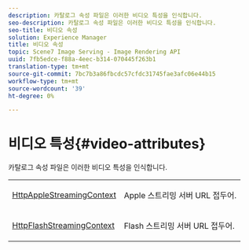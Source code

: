 ```yaml
---
description: 카탈로그 속성 파일은 이러한 비디오 특성을 인식합니다.
seo-description: 카탈로그 속성 파일은 이러한 비디오 특성을 인식합니다.
seo-title: 비디오 속성
solution: Experience Manager
title: 비디오 속성
topic: Scene7 Image Serving - Image Rendering API
uuid: 7fb5edce-f88a-4eec-b314-070445f263b1
translation-type: tm+mt
source-git-commit: 7bc7b3a86fbcdc57cfdc31745fae3afc06e44b15
workflow-type: tm+mt
source-wordcount: '39'
ht-degree: 0%

---
```



# 비디오 특성{#video-attributes}

카탈로그 속성 파일은 이러한 비디오 특성을 인식합니다.

<table id="simpletable_1BA1280A92F740549FE4DB8907789F0B"> 
 <tr class="strow"> 
  <td class="stentry"> <p><span class="codeph"> <a href="../../../../../../is-api/image-catalog/image-serving-api-ref/c-image-catalog-reference/c-attributes-reference/r-httpapplestreamingcontext.md#reference-1c3c53b5823c41e98e4d6303e0ac2983" type="reference" format="dita" scope="local"> HttpAppleStreamingContext</a></span> </p></td> 
  <td class="stentry"> <p>Apple 스트리밍 서버 URL 접두어. </p></td> 
 </tr> 
 <tr class="strow"> 
  <td class="stentry"> <p><span class="codeph"> <a href="../../../../../../is-api/image-catalog/image-serving-api-ref/c-image-catalog-reference/c-attributes-reference/r-httpflashstreamingcontext.md#reference-c540fe87640e41f7a689a14a05ef5c72" type="reference" format="dita" scope="local"> HttpFlashStreamingContext</a> </span> </p></td> 
  <td class="stentry"> <p>Flash 스트리밍 서버 URL 접두어. </p></td> 
 </tr> 
</table>

